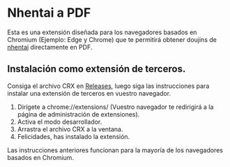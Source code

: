 # Nhentai a PDF

Esta es una extensión diseñada para los navegadores basados en Chromium (Ejemplo: Edge y Chrome) que te permitirá obtener doujins de [nhentai](https://nhentai.net/) directamente en PDF.

## Instalación como extensión de terceros.
Consiga el archivo CRX en [Releases](https://github.com/UshiHiraga/nhentai_downloader/releases), luego siga las instrucciones para instalar una extensión de terceros en vuestro navegador.

  1. Dirígete a chrome://extensions/ (Vuestro navegador te redirigirá a la página de administración de extensiones).
  2. Activa el modo desarrollador.
  3. Arrastra el archivo CRX a la ventana.
  4. Felicidades, has instalado la extensión.
  
Las instrucciones anteriores funcionan para la mayoría de los navegadores basados en Chromium.

